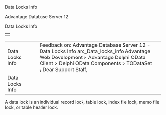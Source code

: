 Data Locks Info




Advantage Database Server 12  

Data Locks Info

|  |
| --- |
|  |

|  |  |  |  |  |
| --- | --- | --- | --- | --- |
| Data Locks Info |  |  | Feedback on: Advantage Database Server 12 - Data Locks Info arc\_Data\_locks\_info Advantage Web Development > Advantage Delphi OData Client > Delphi OData Components > TODataSet / Dear Support Staff, |  |
| Data Locks Info |  |  |  |  |

A data lock is an individual record lock, table lock, index file lock, memo file lock, or table header lock.